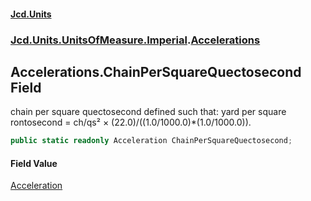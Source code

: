 #### [Jcd.Units](index.md 'index')
### [Jcd.Units.UnitsOfMeasure.Imperial](Jcd.Units.UnitsOfMeasure.Imperial.md 'Jcd.Units.UnitsOfMeasure.Imperial').[Accelerations](Accelerations.md 'Jcd.Units.UnitsOfMeasure.Imperial.Accelerations')

## Accelerations.ChainPerSquareQuectosecond Field

chain per square quectosecond defined such that: yard per square rontosecond = ch/qs² ×
(22.0)/((1.0/1000.0)*(1.0/1000.0)).

```csharp
public static readonly Acceleration ChainPerSquareQuectosecond;
```

#### Field Value
[Acceleration](Acceleration.md 'Jcd.Units.UnitTypes.Acceleration')